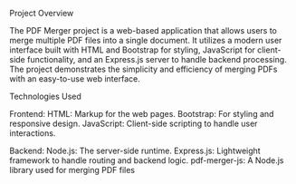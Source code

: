 Project Overview

The PDF Merger project is a web-based application that allows users to merge multiple PDF files into a single document. It utilizes a modern user interface built with HTML and Bootstrap for styling, JavaScript for client-side functionality, and an Express.js server to handle backend processing. The project demonstrates the simplicity and efficiency of merging PDFs with an easy-to-use web interface.


Technologies Used

Frontend:
HTML: Markup for the web pages.
Bootstrap: For styling and responsive design.
JavaScript: Client-side scripting to handle user interactions.

Backend:
Node.js: The server-side runtime.
Express.js: Lightweight framework to handle routing and backend logic.
pdf-merger-js: A Node.js library used for merging PDF files
